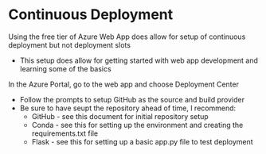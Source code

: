 # Continuous Deployment
Using the free tier of Azure Web App does allow for setup of continuous deployment but not deployment slots
- This setup does allow for getting started with web app development and learning some of the basics

In the Azure Portal, go to the web app and choose Deployment Center
- Follow the prompts to setup GitHub as the source and build provider
- Be sure to have seupt the repository ahead of time, I recommend:
  - GitHub - see this document for initial repository setup
  - Conda - see this for setting up the environment and creating the requirements.txt file
  - Flask - see this for setting up a basic app.py file to test deployment

